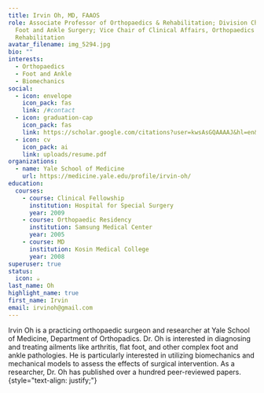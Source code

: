 ```yaml
---
title: Irvin Oh, MD, FAAOS
role: Associate Professor of Orthopaedics & Rehabilitation; Division Chief of
  Foot and Ankle Surgery; Vice Chair of Clinical Affairs, Orthopaedics &
  Rehabilitation
avatar_filename: img_5294.jpg
bio: ""
interests:
  - Orthopaedics
  - Foot and Ankle
  - Biomechanics
social:
  - icon: envelope
    icon_pack: fas
    link: /#contact
  - icon: graduation-cap
    icon_pack: fas
    link: https://scholar.google.com/citations?user=kwsAsGQAAAAJ&hl=en&oi=ao
  - icon: cv
    icon_pack: ai
    link: uploads/resume.pdf
organizations:
  - name: Yale School of Medicine
    url: https://medicine.yale.edu/profile/irvin-oh/
education:
  courses:
    - course: Clinical Fellowship
      institution: Hospital for Special Surgery
      year: 2009
    - course: Orthopaedic Residency
      institution: Samsung Medical Center
      year: 2005
    - course: MD
      institution: Kosin Medical College
      year: 2008
superuser: true
status:
  icon: ☕️
last_name: Oh
highlight_name: true
first_name: Irvin
email: irvinoh@gmail.com
---
```

Irvin Oh is a practicing orthopaedic surgeon and researcher at Yale School of Medicine, Department of Orthopadics. Dr. Oh is interested in diagnosing and treating ailments like arthritis, flat foot, and other complex foot and ankle pathologies. He is particularly interested in utilizing biomechanics and mechanical models to assess the effects of surgical intervention. As a researcher, Dr. Oh has published over a hundred peer-reviewed papers.
{style="text-align: justify;"}
